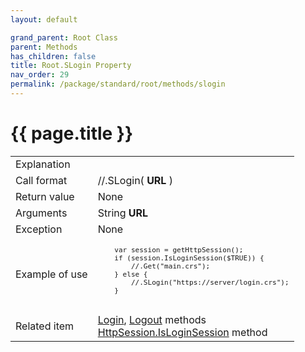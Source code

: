 ```yaml
---
layout: default

grand_parent: Root Class
parent: Methods
has_children: false
title: Root.SLogin Property
nav_order: 29
permalink: /package/standard/root/methods/slogin
---
```

# {{ page.title }}

<table>
  <tr>
    <td>Explanation</td>
    <td colspan="2"></td>
  </tr>
  <tr>
    <td>Call format</td>
    <td colspan="2">//.SLogin( <b>URL</b> )</td>
  </tr>
  <tr>
    <td>Return value</td>
    <td colspan="2">None</td>
  </tr>  
  <tr>
    <td>Arguments</td>
    <td>String <b>URL</b></td>
    <td></td>
  </tr>
  <tr>
    <td>Exception</td>
    <td colspan="2">None</td>
  </tr>
  <tr>
    <td>Example of use</td>
    <td colspan="2">
    <code><pre>
    var session = getHttpSession();
    if (session.IsLoginSession($TRUE)) {
        //.Get("main.crs");
    } else {
        //.SLogin("https://server/login.crs");
    }
    </pre></code></td>
  </tr>
  <tr>
    <td>Related item</td>
    <td colspan="2"><a href="/package/standard/root/methods/login">Login</a>, <a href="/package/standard/root/methods/logout">Logout</a> methods<br><a href="/package/httppackage/httpsession/methods/isloginsession">HttpSession.IsLoginSession</a> method</td>
  </tr>
</table>



